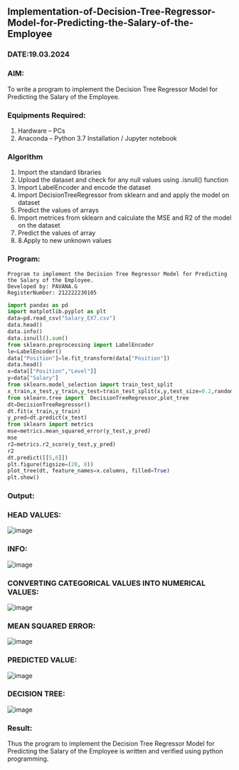 ## Implementation-of-Decision-Tree-Regressor-Model-for-Predicting-the-Salary-of-the-Employee
### DATE:19.03.2024
### AIM:
To write a program to implement the Decision Tree Regressor Model for Predicting the Salary of the Employee.

### Equipments Required:
1. Hardware – PCs
2. Anaconda – Python 3.7 Installation / Jupyter notebook

### Algorithm
1. Import the standard libraries
2. Upload the dataset and check for any null values using .isnull() function
3. Import LabelEncoder and encode the dataset
4. Import DecisionTreeRegressor from sklearn and and apply the model on dataset
5. Predict the values of arrays
6. Import metrices from sklearn and calculate the MSE and R2 of the model on the dataset
7. Predict the values of array
8. 8.Apply to new unknown values

### Program:
```
Program to implement the Decision Tree Regressor Model for Predicting the Salary of the Employee.
Developed by: PAVANA.G
RegisterNumber: 212222230105 
```
```python
import pandas as pd
import matplotlib.pyplot as plt
data=pd.read_csv("Salary_EX7.csv")
data.head()
data.info()
data.isnull().sum()
from sklearn.preprocessing import LabelEncoder
le=LabelEncoder()
data["Position"]=le.fit_transform(data["Position"])
data.head()
x=data[["Position","Level"]]
y=data["Salary"]
from sklearn.model_selection import train_test_split
x_train,x_test,y_train,y_test=train_test_split(x,y,test_size=0.2,random_state=2)
from sklearn.tree import  DecisionTreeRegressor,plot_tree
dt=DecisionTreeRegressor()
dt.fit(x_train,y_train)
y_pred=dt.predict(x_test)
from sklearn import metrics
mse=metrics.mean_squared_error(y_test,y_pred)
mse
r2=metrics.r2_score(y_test,y_pred)
r2
dt.predict([[5,6]])
plt.figure(figsize=(20, 8))
plot_tree(dt, feature_names=x.columns, filled=True)
plt.show()
```
### Output:
### HEAD VALUES:
![image](https://github.com/gpavana/Implementation-of-Decision-Tree-Regressor-Model-for-Predicting-the-Salary-of-the-Employee/assets/118787343/cc9e8bea-cd57-4744-9433-5396a59cde3e)
### INFO:
![image](https://github.com/gpavana/Implementation-of-Decision-Tree-Regressor-Model-for-Predicting-the-Salary-of-the-Employee/assets/118787343/39067b5b-a7c7-4b0c-8fdb-7acaba347fc0)
### CONVERTING CATEGORICAL VALUES INTO NUMERICAL VALUES:
![image](https://github.com/gpavana/Implementation-of-Decision-Tree-Regressor-Model-for-Predicting-the-Salary-of-the-Employee/assets/118787343/5491d6db-e4a1-44e9-9685-bf45f0653cd7)
### MEAN SQUARED ERROR:
![image](https://github.com/gpavana/Implementation-of-Decision-Tree-Regressor-Model-for-Predicting-the-Salary-of-the-Employee/assets/118787343/34c8a444-7e07-4a42-9bd2-ec59404af529)
### PREDICTED VALUE:
![image](https://github.com/gpavana/Implementation-of-Decision-Tree-Regressor-Model-for-Predicting-the-Salary-of-the-Employee/assets/118787343/f8593cd6-d674-457d-becd-ce0e5b4b0cd4)
### DECISION TREE:
![image](https://github.com/gpavana/Implementation-of-Decision-Tree-Regressor-Model-for-Predicting-the-Salary-of-the-Employee/assets/118787343/21554b8b-5706-42b7-a4b1-dc0d7c0bdbf1)
### Result:
Thus the program to implement the Decision Tree Regressor Model for Predicting the Salary of the Employee is written and verified using python programming.
